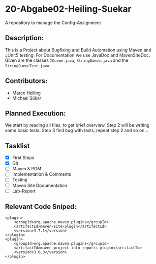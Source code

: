 # 20-Abgabe02-Heiling-Suekar
A repository to manage the Config-Assignment

## Description:
This is a Project about Bugfixing and Build Automation using Maven and JUnit5 testing. 
For Documentation we use JavaDoc and MavenSiteDoc. Given are the classes `IQueue.java`, 
`StringQueue.java` and the `StringQueueTest.java`. 

## Contributors:
* Marco Heiling
* Michael Sükar

## Planned Execution: 
We start by reading all files, to get brief overview.
Step 2 will be writing some basic tests.
Step 3 find bug with tests, repeat step 2 and so on...

## Tasklist
- [x] First Steps
- [x] Git
- [ ] Maven & POM
- [ ] Implementation & Comments
- [ ] Testing
- [ ] Maven Site Documentation
- [ ] Lab-Report

## Relevant Code Sniped:
```
<plugin>
	<groupId>org.apache.maven.plugins</groupId>
	<artifactId>maven-site-plugin</artifactId>
	<version>3.7.1</version>
</plugin>
<plugin>
	<groupId>org.apache.maven.plugins</groupId>
	<artifactId>maven-project-info-reports-plugin</artifactId>
	<version>3.0.0</version>
</plugin>
```